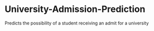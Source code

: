 # University-Admission-Prediction
Predicts the possibility of a student receiving an admit for a university
